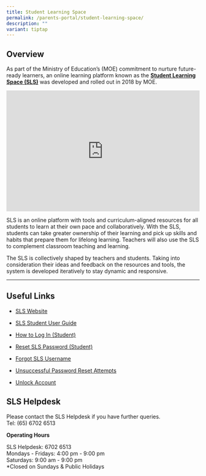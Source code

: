 ```yaml
---
title: Student Learning Space
permalink: /parents-portal/student-learning-space/
description: ""
variant: tiptap
---
```

<h2>Overview</h2>
<p>As part of the Ministry of Education’s (MOE) commitment to nurture future-ready
learners, an online learning platform known as the&nbsp;<strong><a href="https://learning.moe.edu.sg/" rel="noopener noreferrer nofollow" target="_blank">Student Learning Space (SLS)</a></strong>&nbsp;was
developed and rolled out in 2018 by MOE.</p>
<div class="iframe-wrapper">
<iframe height="315" width="100%" allowfullscreen="true" frameborder="0" src="https://www.youtube.com/embed/ht--L3Pj_yQ?si=HSPLDN5Ihx6W98oo"></iframe>
</div>
<p>SLS is an online platform with tools and curriculum-aligned resources
for all students&nbsp;to&nbsp;learn at their own pace and collaboratively.&nbsp;With
the SLS, students can take&nbsp;greater ownership of their learning and&nbsp;pick
up skills and habits that prepare them for lifelong learning.&nbsp;Teachers
will also use the SLS to&nbsp;complement classroom teaching and learning.</p>
<p>The SLS is collectively shaped by teachers and students. Taking into consideration
their ideas and feedback on the resources and tools, the system is developed
iteratively to stay dynamic and responsive.</p>
<hr>
<h2>Useful Links</h2>
<ul data-tight="true" class="tight">
<li>
<p><a href="https://learning.moe.edu.sg" rel="noopener nofollow" target="_blank">SLS Website</a>
</p>
</li>
<li>
<p><a href="https://www.learning.moe.edu.sg/student-user-guide/index/" rel="noopener nofollow" target="_blank">SLS Student User Guide</a>
</p>
</li>
<li>
<p><a href="https://www.learning.moe.edu.sg/login-troubleshooting/authentication/how-to-log-in-student/" rel="noopener noreferrer nofollow" target="_blank"><u>How to Log In (Student)</u></a>
</p>
</li>
<li>
<p><a href="https://www.learning.moe.edu.sg/login-troubleshooting/authentication/reset-sls-password-student/" rel="noopener noreferrer nofollow" target="_blank"><u>Reset SLS Password (Student)</u></a>
</p>
</li>
<li>
<p><a href="https://www.learning.moe.edu.sg/login-troubleshooting/authentication/forgot-sls-username/" rel="noopener noreferrer nofollow" target="_blank"><u>Forgot SLS Username</u></a>
</p>
</li>
<li>
<p><a href="https://www.learning.moe.edu.sg/login-troubleshooting/authentication/unsuccessful-password-reset-attempts/" rel="noopener noreferrer nofollow" target="_blank"><u>Unsuccessful Password Reset Attempts</u></a>
</p>
</li>
<li>
<p><a href="https://www.learning.moe.edu.sg/login-troubleshooting/authentication/unlock-account/" rel="noopener noreferrer nofollow" target="_blank"><u>Unlock Account</u></a>
</p>
</li>
</ul>
<h2>SLS Helpdesk</h2>
<p>Please contact the SLS Helpdesk if you have further queries.&nbsp;
<br>Tel: (65) 6702 6513</p>
<p><strong>Operating Hours</strong>
</p>
<p>SLS Helpdesk: 6702 6513
<br>Mondays - Fridays: 4:00 pm - 9:00 pm
<br>Saturdays: 9:00 am - 9:00 pm
<br>*Closed on Sundays &amp; Public Holidays</p>